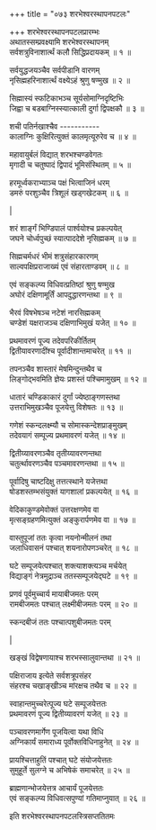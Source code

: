 +++
title = "०७३ शरभेश्वरस्थापनपटलः"

+++
शरभेश्वरस्थापनपटलप्रारम्भः    
अथातस्सम्प्रवक्ष्यामि शरभेश्वरस्थापनम्  
सर्वशत्रुविनाशार्त्थं कलौ सिद्धिप्रदायकम् ॥ १ ॥


सर्वयुद्धजयञ्चैव सर्वपीडानि वारणम्  
नृसिह्महरिनाशार्त्थं वक्ष्येऽहं श्रुणु षण्मुख ॥ २ ॥


सिह्मास्यं स्फटिकाभञ्च सूर्यसोमाग्निदृष्टिभिः  
जिह्वा च बडबाग्निस्स्यात्काली दुर्गा द्विपक्षकौ ॥ ३ ॥


शची पतिर्नखाश्चैव -----------  
कालाग्निः कुक्षिरित्युक्तं कालमृत्यूरुरेव च ॥ ४ ॥


महावायुर्बलं विद्यात् शरभश्चण्डवेगतः  
मृगादी च चतुष्पादं द्विपादं भूमिसंस्थितम् ॥ ५ ॥


हरमूर्ध्वकराभ्याञ्च पक्षं भित्वाजिनं धरम्  
डमरुं परशुञ्चैव त्रिशूलं खड्गखेटकम् ॥ ६ ॥



|  

शरं शार्ङ्गं भिण्डिपालं पार्श्वयोश्च प्रकल्पयेत्  
जघने चोर्ध्वपुच्छं स्यात्पाददेशे नृसिह्मकम् ॥ ७ ॥


सिह्मचर्मधरं भीमं शत्रुसंहारकारणम्  
साल्वपक्षिप्रराजाख्यं एवं संहारताण्डवम् ॥ ८ ॥


एवं सङ्कल्प्य विधिवत्प्रतिष्ठां श्रुणु षण्मुख  
अघोरं दक्षिणामूर्तिं आपदुद्धारणन्तथा ॥ ९ ॥


भैरवं विषभेषञ्च नटेशं नारसिह्मकम्  
चण्डेशं यक्षराजञ्च दक्षिणाभिमुखं यजेत् ॥ १० ॥


प्रथमावरणं पूज्य तदेवपरिकीर्तितम्  
द्वितीयावरणादींश्च पूर्वादीशान्तमाचरेत् ॥ ११ ॥


तपनञ्चैव शास्तारं मेषमिन्दुन्तथैव च  
लिङ्गोद्भवमिति ज्ञेयः प्रशस्तं पश्चिमामुखम् ॥ १२ ॥


धातारं चण्डिकाकारं दुर्गां ज्येष्ठाङ्गणस्तथा  
उत्तराभिमुखञ्चैव पूजयेत्तु विशेषतः ॥ १३ ॥


गणेशं स्कन्दलक्ष्म्यौ च सोमास्कन्देशप्राङ्मुखम्  
तदेवयागं सम्पूज्य प्रथमावरणं यजेत् ॥ १४ ॥


द्वितीय्यावरणञ्चैव तृतीय्यावरणन्तथा  
चतुर्त्थावरणञ्चैव पञ्चमावरणन्तथा ॥ १५ ॥


पूर्वादिषु चाष्टदिक्षु तत्तत्स्थाने यजेत्तथा  
षोडशस्तम्भसंयुक्तं यागशालां प्रकल्पयेत् ॥ १६ ॥


वेदिकाकुण्डमेवोक्तं उत्तरक्षणमेव वा  
मृत्सङ्ग्रहणमित्युक्तं अङ्कुरार्पणमेव वा ॥ १७ ॥


वास्तुपूजां ततः कृत्वा नयनोन्मीलनं तथा  
जलाधिवासनं पश्चात् शयनारोपणञ्चरेत् ॥ १८ ॥


घटे सम्पूजयेत्पश्चात् शक्त्याशक्त्यञ्च मर्चयेत्  
विद्याङ्गं नेत्रमुद्राञ्च ततस्सम्पूजयेद्घटे ॥ १९ ॥


प्रणवं पूर्वमुच्चार्य मायाबीजमतः परम्  
रामबीजमतः पश्चात् लक्ष्मीबीजमतः परम् ॥ २० ॥


स्कन्दबीजं ततः पश्चात्पशुबीजमतः परम्  

|  

खङ्खं विद्वेषणायाश्च शरभस्सालुवान्तथा ॥ २१ ॥


पक्षिराजाय इत्येते सर्वशत्रूपसंहर  
संहरश्च चखाङ्खीञ्च मांरक्षच तथैव च ॥ २२ ॥


स्वाहान्तमुच्चरेत्पूज्य घटे सम्पूजयेत्ततः  
प्रथमावरणं पूज्य द्वितीय्यावरणं यजेत् ॥ २३ ॥


पञ्चावरणमार्गेण पूजयित्वा यथा विधि  
अग्निकार्यं समाराध्य पूर्वोक्तविधिनाहुनेत् ॥ २४ ॥


प्रायश्चित्ताहुतिं पश्चात् घटे संयोजयेत्ततः  
सुमुहूर्ते सुलग्ने च अभिषेकं समाचरेत् ॥ २५ ॥


ब्राह्मणान्भोजयेत्तत्र आचार्यं पूजयेत्ततः  
एवं सङ्कल्प्य विधिवत्सपुण्यां गतिमाप्नुयात् ॥ २६ ॥


इति शरभेश्वरस्थापनपटलस्त्रिसप्ततितमः  
